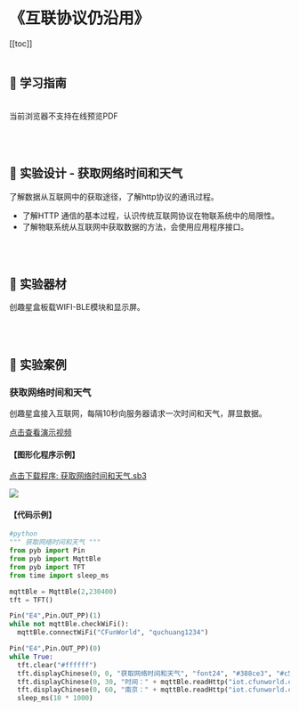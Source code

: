 # 《互联协议仍沿用》

[[toc]]
<br><br>

## 📒 学习指南

<br>
<object data="/tutorial/starbox_yj/pdf/初中第9课互联协议仍沿用.pdf" type="application/pdf" width=1200 height=800 name="互联协议仍沿用">
当前浏览器不支持在线预览PDF
</object>

<br><br>

## 📐 实验设计 - 获取网络时间和天气

了解数据从互联网中的获取途径，了解http协议的通讯过程。

- 了解HTTP 通信的基本过程，认识传统互联网协议在物联系统中的局限性。
- 了解物联系统从互联网中获取数据的方法，会使用应用程序接口。

<br><br>

## 🧰 实验器材

创趣星盒板载WIFI-BLE模块和显示屏。

<br><br>

## 🌰 实验案例

### 获取网络时间和天气
创趣星盒接入互联网，每隔10秒向服务器请求一次时间和天气，屏显数据。

<a href="https://www.cfunworld.com" target="_blank">点击查看演示视频</a>


#### 【图形化程序示例】

<a href="/tutorial/starbox_yj/sb3/12/获取网络时间和天气.sb3">点击下载程序: 获取网络时间和天气.sb3</a>

<img src="/images/12/获取网络时间和天气.png">

#### 【代码示例】

```python
#python
""" 获取网络时间和天气 """
from pyb import Pin
from pyb import MqttBle
from pyb import TFT
from time import sleep_ms

mqttBle = MqttBle(2,230400)
tft = TFT()

Pin("E4",Pin.OUT_PP)(1)
while not mqttBle.checkWiFi():
  mqttBle.connectWiFi("CFunWorld", "quchuang1234")

Pin("E4",Pin.OUT_PP)(0)
while True:
  tft.clear("#ffffff")
  tft.displayChinese(0, 0, "获取网络时间和天气", "font24", "#388ce3", "#c5da4d", 0)
  tft.displayChinese(0, 30, "时间：" + mqttBle.readHttp("iot.cfunworld.com", "/com/time?timezone=8", "time"), "font24", "#e3b538", "#c5da4d", 0)
  tft.displayChinese(0, 60, "南京：" + mqttBle.readHttp("iot.cfunworld.com", "/com/weather?adcode=320100", "wea"), "font24", "#96e338", "#c5da4d", 0)
  sleep_ms(10 * 1000)

```